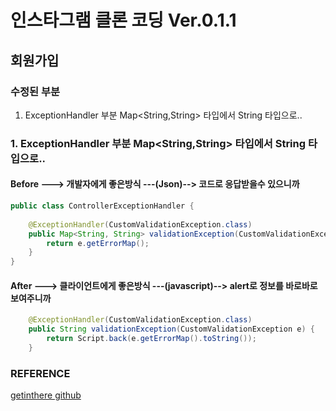 # 인스타그램 클론 코딩 Ver.0.1.1

## 회원가입

### 수정된 부분
1. ExceptionHandler 부분 Map<String,String> 타입에서 String 타입으로..


### 1. ExceptionHandler 부분 Map<String,String> 타입에서 String 타입으로..

#### Before	---> 개발자에게 좋은방식 ---(Json)--> 코드로 응답받을수 있으니까
```java
public class ControllerExceptionHandler {
	
	@ExceptionHandler(CustomValidationException.class)
	public Map<String, String> validationException(CustomValidationException e) {
		return e.getErrorMap();
	}
}
```
#### After	---> 클라이언트에게 좋은방식 ---(javascript)--> alert로 정보를 바로바로 보여주니까
```java
	@ExceptionHandler(CustomValidationException.class)
	public String validationException(CustomValidationException e) {
		return Script.back(e.getErrorMap().toString());
	}
```

### REFERENCE

>
[getinthere github](https://github.com/codingspecialist/EaszUp-Springboot-Photogram-Start)
